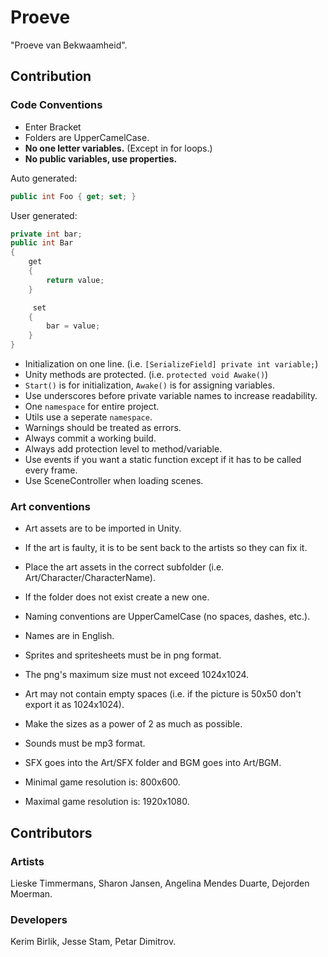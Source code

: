 # Proeve
"Proeve van Bekwaamheid".

## Contribution
### Code Conventions
 * Enter Bracket
 * Folders are UpperCamelCase.
 * __No one letter variables.__ (Except in for loops.)
 * __No public variables, use properties.__

 Auto generated:
 ```C#
 public int Foo { get; set; }
 ```

 User generated:
 ```C#
 private int bar;
 public int Bar
 {
     get
     {
         return value;
     }

      set
     {
         bar = value;
     }
 }
 ```
 * Initialization on one line. (i.e. `[SerializeField] private int variable;`)
 * Unity methods are protected. (i.e. `protected void Awake()`)
 * `Start()` is for initialization, `Awake()` is for assigning variables.
 * Use underscores before private variable names to increase readability.
 * One `namespace` for entire project.
 * Utils use a seperate `namespace`.
 * Warnings should be treated as errors.
 * Always commit a working build.
 * Always add protection level to method/variable.
 * Use events if you want a static function except if it has to be called every frame.
 * Use SceneController when loading scenes.

### Art conventions

 * Art assets are to be imported in Unity.
 * If the art is faulty, it is to be sent back to the artists so they can fix it.

 * Place the art assets in the correct subfolder (i.e. Art/Character/CharacterName).
 * If the folder does not exist create a new one.
 * Naming conventions are UpperCamelCase (no spaces, dashes, etc.).
 * Names are in English.

 * Sprites and spritesheets must be in png format.
 * The png's maximum size must not exceed 1024x1024.
 * Art may not contain empty spaces (i.e. if the picture is 50x50 don't export it as 1024x1024).
 * Make the sizes as a power of 2 as much as possible.

 * Sounds must be mp3 format.
 * SFX goes into the Art/SFX folder and BGM goes into Art/BGM.

 * Minimal game resolution is: 800x600.
 * Maximal game resolution is: 1920x1080.

## Contributors
### Artists
Lieske Timmermans,
Sharon Jansen,
Angelina Mendes Duarte,
Dejorden Moerman.

### Developers
Kerim Birlik,
Jesse Stam,
Petar Dimitrov.